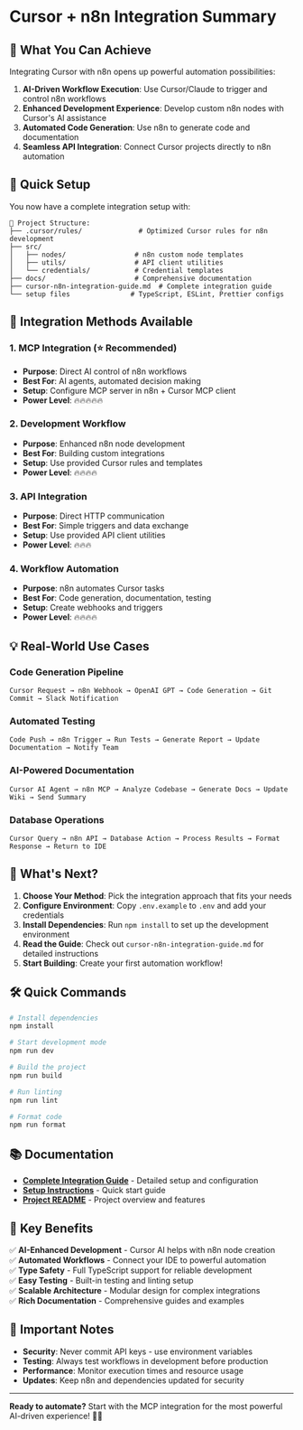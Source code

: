 # Cursor + n8n Integration Summary

## 🎯 What You Can Achieve

Integrating Cursor with n8n opens up powerful automation possibilities:

1. **AI-Driven Workflow Execution**: Use Cursor/Claude to trigger and control n8n workflows
2. **Enhanced Development Experience**: Develop custom n8n nodes with Cursor's AI assistance
3. **Automated Code Generation**: Use n8n to generate code and documentation
4. **Seamless API Integration**: Connect Cursor projects directly to n8n automation

## 🚀 Quick Setup

You now have a complete integration setup with:

```
📁 Project Structure:
├── .cursor/rules/              # Optimized Cursor rules for n8n development
├── src/
│   ├── nodes/                 # n8n custom node templates
│   ├── utils/                 # API client utilities
│   └── credentials/           # Credential templates
├── docs/                      # Comprehensive documentation
├── cursor-n8n-integration-guide.md  # Complete integration guide
└── setup files               # TypeScript, ESLint, Prettier configs
```

## 🔧 Integration Methods Available

### 1. MCP Integration (⭐ Recommended)
- **Purpose**: Direct AI control of n8n workflows
- **Best For**: AI agents, automated decision making
- **Setup**: Configure MCP server in n8n + Cursor MCP client
- **Power Level**: 🔥🔥🔥🔥🔥

### 2. Development Workflow
- **Purpose**: Enhanced n8n node development
- **Best For**: Building custom integrations
- **Setup**: Use provided Cursor rules and templates
- **Power Level**: 🔥🔥🔥🔥

### 3. API Integration
- **Purpose**: Direct HTTP communication
- **Best For**: Simple triggers and data exchange
- **Setup**: Use provided API client utilities
- **Power Level**: 🔥🔥🔥

### 4. Workflow Automation
- **Purpose**: n8n automates Cursor tasks
- **Best For**: Code generation, documentation, testing
- **Setup**: Create webhooks and triggers
- **Power Level**: 🔥🔥🔥🔥

## 💡 Real-World Use Cases

### Code Generation Pipeline
```
Cursor Request → n8n Webhook → OpenAI GPT → Code Generation → Git Commit → Slack Notification
```

### Automated Testing
```
Code Push → n8n Trigger → Run Tests → Generate Report → Update Documentation → Notify Team
```

### AI-Powered Documentation
```
Cursor AI Agent → n8n MCP → Analyze Codebase → Generate Docs → Update Wiki → Send Summary
```

### Database Operations
```
Cursor Query → n8n API → Database Action → Process Results → Format Response → Return to IDE
```

## 🎉 What's Next?

1. **Choose Your Method**: Pick the integration approach that fits your needs
2. **Configure Environment**: Copy `.env.example` to `.env` and add your credentials
3. **Install Dependencies**: Run `npm install` to set up the development environment
4. **Read the Guide**: Check out `cursor-n8n-integration-guide.md` for detailed instructions
5. **Start Building**: Create your first automation workflow!

## 🛠️ Quick Commands

```bash
# Install dependencies
npm install

# Start development mode
npm run dev

# Build the project
npm run build

# Run linting
npm run lint

# Format code
npm run format
```

## 📚 Documentation

- **[Complete Integration Guide](cursor-n8n-integration-guide.md)** - Detailed setup and configuration
- **[Setup Instructions](docs/SETUP.md)** - Quick start guide
- **[Project README](README_CURSOR_N8N.md)** - Project overview and features

## 🔗 Key Benefits

✅ **AI-Enhanced Development** - Cursor AI helps with n8n node creation  
✅ **Automated Workflows** - Connect your IDE to powerful automation  
✅ **Type Safety** - Full TypeScript support for reliable development  
✅ **Easy Testing** - Built-in testing and linting setup  
✅ **Scalable Architecture** - Modular design for complex integrations  
✅ **Rich Documentation** - Comprehensive guides and examples  

## 🚨 Important Notes

- **Security**: Never commit API keys - use environment variables
- **Testing**: Always test workflows in development before production
- **Performance**: Monitor execution times and resource usage
- **Updates**: Keep n8n and dependencies updated for security

---

**Ready to automate?** Start with the MCP integration for the most powerful AI-driven experience! 🤖✨